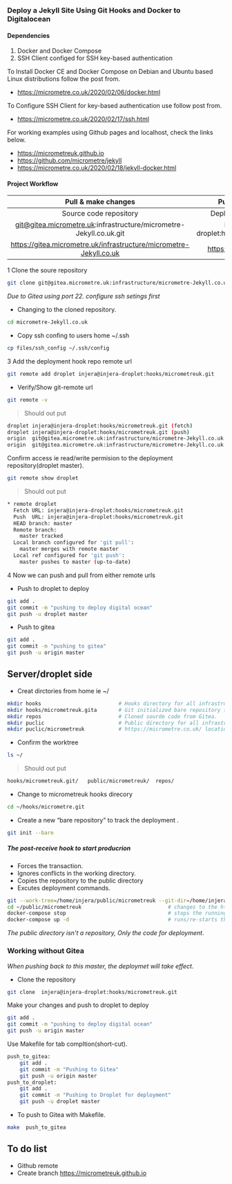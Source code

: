 ### Deploy a Jekyll Site Using Git Hooks and Docker to Digitalocean

#### Dependencies 

1. Docker and Docker Compose
2. SSH Client configed for SSH key-based authentication


To Install Docker CE and Docker Compose on Debian and Ubuntu based Linux distributions follow the post from.
- https://micrometre.co.uk/2020/02/06/docker.html

To Configure SSH Client for  key-based authentication use  follow post from.
- https://micrometre.co.uk/2020/02/17/ssh.html

For working examples using Github pages and localhost, check the links below. 
- https://micrometreuk.github.io    
- https://github.com/micrometre/jekyll
- https://micrometre.co.uk/2020/02/18/jekyll-docker.html

#### Project Workflow



|                    Pull & make changes                               |                    Push deployment                         |   
|:--------------------------------------------------------------------:|:----------------------------------------------------------:|
|                  Source code repository                              |                 Deployment repository                      |   
|git@gitea.micrometre.uk:infrastructure/micrometre-Jekyll.co.uk.git    |        injera@injera-droplet:hooks/micrometreuk.git        |          
|https://gitea.micrometre.uk/infrastructure/micrometre-Jekyll.co.uk    |        https://micrometre.co.uk



1 Clone the soure repository
```bash
git clone git@gitea.micrometre.uk:infrastructure/micrometre-Jekyll.co.uk.git 
```
*Due to Gitea using port 22. configure ssh setings first*

- Changing to the cloned repository.

```bash
cd micrometre-Jekyll.co.uk
```
- Copy ssh confing to users home ~/.ssh 

```bash
cp files/ssh_config ~/.ssh/config 
```

3 Add the deployment hook repo remote url
```bash
git remote add droplet injera@injera-droplet:hooks/micrometreuk.git
```
- Verify/Show git-remote url 

```bash
git remote -v
```
> Should out put

```bash
droplet	injera@injera-droplet:hooks/micrometreuk.git (fetch)
droplet	injera@injera-droplet:hooks/micrometreuk.git (push)
origin	git@gitea.micrometre.uk:infrastructure/micrometre-Jekyll.co.uk.git (fetch)
origin	git@gitea.micrometre.uk:infrastructure/micrometre-Jekyll.co.uk.git (push)
```
Confirm access ie read/write permision to the deployment repository(droplet master).

```bash
git remote show droplet 
```
> Should out put

```bash
* remote droplet
  Fetch URL: injera@injera-droplet:hooks/micrometreuk.git
  Push  URL: injera@injera-droplet:hooks/micrometreuk.git
  HEAD branch: master
  Remote branch:
    master tracked
  Local branch configured for 'git pull':
    master merges with remote master
  Local ref configured for 'git push':
    master pushes to master (up-to-date)
```

4 Now we can push and pull from either remote urls 

- Push to droplet to deploy
```bash
git add .
git commit -m "pushing to deploy digital ocean"
git push -u droplet master	
```
- Push to gitea
```bash
git add .
git commit -m "pushing to gitea"
git push -u origin master	
```


## Server/droplet side 

- Creat dirctories from home ie ~/ 

```bash
mkdir hooks                         # Hooks directory for all infrastructure droplets.
mkdir hooks/micrometreuk.gita       # Git initialized bare repository for tracking.
mkdir repos                         # Cloned sourde code from Gitea.
mkdir puclic                        # Public directory for all infrastructure.
mkdir puclic/micrometreuk           # https://micrometre.co.uk/ location.
```

- Confirm the worktree

```bash
ls ~/
```
> Should out put
```bash
hooks/micrometreuk.git/   public/micrometreuk/  repos/  
```

- Change to micrometreuk hooks direcory

```bash
cd ~/hooks/micrometre.git
```
- Create a new “bare repository” to track the deployment .

```bash
git init --bare
```

##### The post-receive hook to start producrion 

- Forces the transaction. 
- Ignores conflicts in the working directory. 
- Copies the repository to the public directory 
- Excutes deployment commands.

```bash
git --work-tree=/home/injera/public/micrometreuk --git-dir=/home/injera/hooks/micrometreuk.git checkout -f    
cd ~/public/micrometreuk                            # changes to the https://micrometre.co.uk/ location
docker-compose stop                                 # stops the running container
docker-compose up -d                                # runs/re-starts the container
```
*The public directory isn't a repository, Only the code for deployment*.



###  Working without Gitea 

*When pushing back to this master, the deploymet will take effect*.

-  Clone the repository

```bash
git clone  injera@injera-droplet:hooks/micrometreuk.git 

```
Make your changes and push to droplet to deploy
```bash
git add .
git commit -m "pushing to deploy digital ocean"
git push -u origin master	
```
Use Makefile for tab compltion(short-cut).

```bash
push_to_gitea:
	git add .
	git commit -m "Pushing to Gitea"
	git push -u origin master
push_to_droplet:
	git add .
	git commit -m "Pushing to Droplet for deployment"
	git push -u droplet master
```
* To push to Gitea with Makefile.

```bash
make  push_to_gitea
```
## To do list

- Github remote   
- Create branch
https://micrometreuk.github.io
